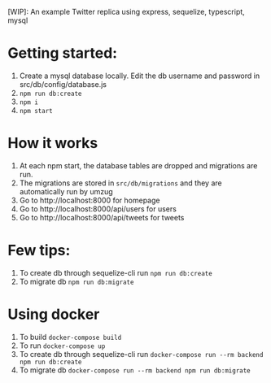 [WIP]: An example Twitter replica using express, sequelize, typescript, mysql

# Getting started:

1. Create a mysql database locally. Edit the db username and password in src/db/config/database.js
2. `npm run db:create`
3. `npm i`
4. `npm start`


# How it works
1. At each npm start, the database tables are dropped and migrations are run.
2. The migrations are stored in `src/db/migrations` and they are automatically run by umzug
3. Go to http://localhost:8000 for homepage
4. Go to http://localhost:8000/api/users for users
5. Go to http://localhost:8000/api/tweets for tweets

# Few tips:
1. To create db through sequelize-cli run ``npm run db:create``
2. To migrate db `npm run db:migrate`

# Using docker
1. To build ``docker-compose build`` 
2. To run ``docker-compose up`` 
3. To create db through sequelize-cli run ``docker-compose run --rm backend npm run db:create``
4. To migrate db `docker-compose run --rm backend npm run db:migrate`

